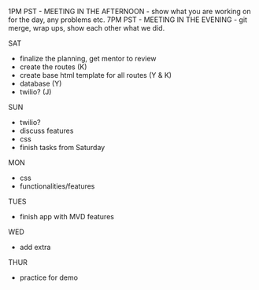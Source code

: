 1PM PST - MEETING IN THE AFTERNOON - show what you are working on for the day, any problems etc.
7PM PST - MEETING IN THE EVENING - git merge, wrap ups, show each other what we did.

SAT
- finalize the planning, get mentor to review
- create the routes (K)
- create base html template for all routes (Y & K) 
- database (Y)
- twilio? (J) 

SUN
- twilio?
- discuss features
- css
- finish tasks from Saturday

MON
- css
- functionalities/features

TUES
- finish app with MVD features

WED
- add extra

THUR
- practice for demo
